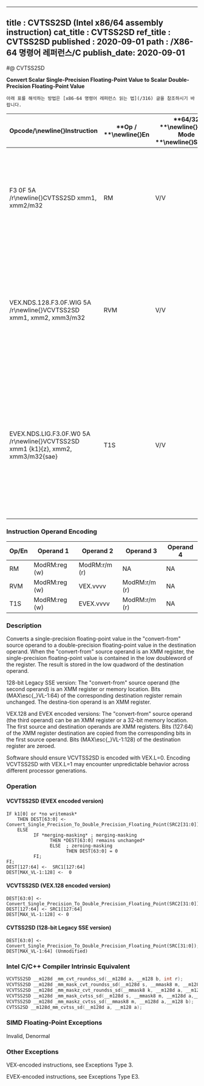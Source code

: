 ----------------------------
title : CVTSS2SD (Intel x86/64 assembly instruction)
cat_title : CVTSS2SD
ref_title : CVTSS2SD
published : 2020-09-01
path : /X86-64 명령어 레퍼런스/C
publish_date: 2020-09-01
----------------------------


#@ CVTSS2SD

**Convert Scalar Single-Precision Floating-Point Value to Scalar Double-Precision Floating-Point Value**

```lec-info
아래 표를 해석하는 방법은 [x86-64 명령어 레퍼런스 읽는 법](/316) 글을 참조하시기 바랍니다.
```

|**Opcode/**\newline{}**Instruction**|**Op / **\newline{}**En**|**64/32 **\newline{}**bit Mode **\newline{}**Support**|**CPUID **\newline{}**Feature **\newline{}**Flag**|**Description**|
|------------------------------------|-------------------------|------------------------------------------------------|--------------------------------------------------|---------------|
|F3 0F 5A /r\newline{}CVTSS2SD xmm1, xmm2/m32|RM|V/V|SSE2|Convert one single-precision floating-point value in xmm2/m32 to one double-precision floating-point value in xmm1.|
|VEX.NDS.128.F3.0F.WIG 5A /r\newline{}VCVTSS2SD xmm1, xmm2, xmm3/m32|RVM|V/V|AVX|Convert one single-precision floating-point value in xmm3/m32 to one double-precision floating-point value and merge with high bits of xmm2.|
|EVEX.NDS.LIG.F3.0F.W0 5A /r\newline{}VCVTSS2SD xmm1 {k1}{z}, xmm2, xmm3/m32{sae}|T1S|V/V|AVX512F|Convert one single-precision floating-point value in xmm3/m32 to one double-precision floating-point value and merge with high bits of xmm2 under writemask k1.|
### Instruction Operand Encoding


|Op/En|Operand 1|Operand 2|Operand 3|Operand 4|
|-----|---------|---------|---------|---------|
|RM|ModRM:reg (w)|ModRM:r/m (r)|NA|NA|
|RVM|ModRM:reg (w)|VEX.vvvv|ModRM:r/m (r)|NA|
|T1S|ModRM:reg (w)|EVEX.vvvv|ModRM:r/m (r)|NA|
### Description


Converts a single-precision floating-point value in the "convert-from" source operand to a double-precision floating-point value in the destination operand. When the "convert-from" source operand is an XMM register, the single-precision floating-point value is contained in the low doubleword of the register. The result is stored in the low quadword of the destination operand.

128-bit Legacy SSE version: The "convert-from" source operand (the second operand) is an XMM register or memory location. Bits (MAX\esc{_}VL-1:64) of the corresponding destination register remain unchanged. The destina-tion operand is an XMM register. 

VEX.128 and EVEX encoded versions: The "convert-from" source operand (the third operand) can be an XMM register or a 32-bit memory location. The first source and destination operands are XMM registers. Bits (127:64) of the XMM register destination are copied from the corresponding bits in the first source operand. Bits (MAX\esc{_}VL-1:128) of the destination register are zeroed.

Software should ensure VCVTSS2SD is encoded with VEX.L=0. Encoding VCVTSS2SD with VEX.L=1 may encounter unpredictable behavior across different processor generations.


### Operation
#### VCVTSS2SD (EVEX encoded version)
```info-verb
IF k1[0] or *no writemask*
    THEN DEST[63:0] <-  Convert_Single_Precision_To_Double_Precision_Floating_Point(SRC2[31:0]);
    ELSE 
          IF *merging-masking* ; merging-masking
                THEN *DEST[63:0] remains unchanged*
                ELSE  ; zeroing-masking
                      THEN DEST[63:0] = 0
          FI;
FI;
DEST[127:64] <-  SRC1[127:64]
DEST[MAX_VL-1:128] <-  0
```
#### VCVTSS2SD (VEX.128 encoded version)
```info-verb
DEST[63:0] <- Convert_Single_Precision_To_Double_Precision_Floating_Point(SRC2[31:0])
DEST[127:64] <- SRC1[127:64]
DEST[MAX_VL-1:128] <- 0
```
#### CVTSS2SD (128-bit Legacy SSE version)
```info-verb
DEST[63:0] <- Convert_Single_Precision_To_Double_Precision_Floating_Point(SRC[31:0]);
DEST[MAX_VL-1:64] (Unmodified)
```

### Intel C/C++ Compiler Intrinsic Equivalent

```cpp
VCVTSS2SD __m128d _mm_cvt_roundss_sd(__m128d a, __m128 b, int r);
VCVTSS2SD __m128d _mm_mask_cvt_roundss_sd(__m128d s, __mmask8 m, __m128d a,__m128 b, int r);
VCVTSS2SD __m128d _mm_maskz_cvt_roundss_sd(__mmask8 k, __m128d a, __m128 a, int r);
VCVTSS2SD __m128d _mm_mask_cvtss_sd(__m128d s, __mmask8 m, __m128d a,__m128 b);
VCVTSS2SD __m128d _mm_maskz_cvtss_sd(__mmask8 m, __m128d a,__m128 b);
CVTSS2SD __m128d_mm_cvtss_sd(__m128d a, __m128 a);
```
### SIMD Floating-Point Exceptions


Invalid, Denormal

### Other Exceptions


VEX-encoded instructions, see Exceptions Type 3.

EVEX-encoded instructions, see Exceptions Type E3.

